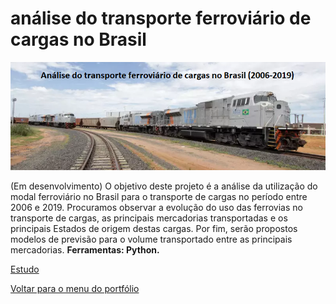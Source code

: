 # análise do transporte ferroviário de cargas no Brasil
 ![banner](https://github.com/twpinter/Projeto-Ferrovias/blob/master/banner-ferrovias.png)

(Em desenvolvimento) O objetivo deste projeto é a análise da utilização do modal ferroviário no Brasil para o transporte de cargas no período entre 2006 e 2019. Procuramos observar a evolução do uso das ferrovias no transporte de cargas, as principais mercadorias transportadas e os principais Estados de origem destas cargas. Por fim, serão propostos modelos de previsão para o volume transportado entre as principais mercadorias. **Ferramentas: Python.**

[Estudo](https://github.com/twpinter/Projeto-Ferrovias/blob/master/Ferrovias-pandas.ipynb)

[Voltar para o menu do portfólio](https://github.com/twpinter/Portfolio)



